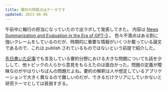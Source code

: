 ```yaml
---
title: 要約の問題点はデータです
updated: 2023-06-06
---
```


午前中に輪行の担当になっていたので出ラボして発表してきた。
内容は [News Summarization and Evaluation in the Era of GPT-3](http://arxiv.org/abs/2209.12356) 。
色々不満点はある割に強いクレームをしているのだが、時期的に重要な情報がいくつか載っている論文であるので、これは publish されているものではないという前提で紹介した。

[先日書いた記事](https://sotaro.io/posts/llms-summarization)でも言及している要約分野における大きな問題についても話を少しして、他トピックの人らから意見をもらえたのは面白かった。問題の定義が曖昧なのがやはりいちばんの問題だよね。要約の解釈は人や想定しているアプリケーションで大きく異なるので難しいのだが、できるだけクリアにしていかないと研究テーマとしては貧弱すぎる。
